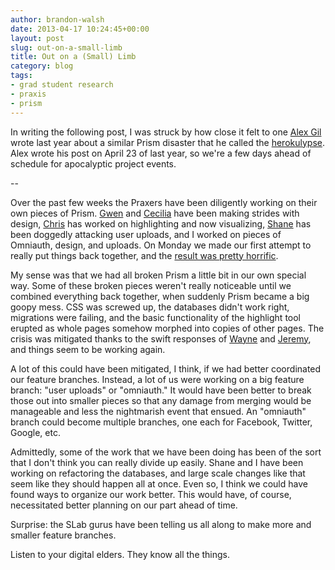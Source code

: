 ```yaml
---
author: brandon-walsh
date: 2013-04-17 10:24:45+00:00
layout: post
slug: out-on-a-small-limb
title: Out on a (Small) Limb
category: blog
tags:
- grad student research
- praxis
- prism
---
```


In writing the following post, I was struck by how close it felt to one [Alex Gil](https://scholarslab.org/people/alex-gil/) wrote last year about a similar Prism disaster that he called the [herokulypse](https://scholarslab.org/grad-student-research/and-then-the-light-bulb-blew/). Alex wrote his post on April 23 of last year, so we're a few days ahead of schedule for apocalyptic project events.

--

Over the past few weeks the Praxers have been diligently working on their own pieces of Prism. [Gwen](https://scholarslab.org/people/gwen-nally/) and [Cecilia](https://scholarslab.org/people/cecilia-marquez/) have been making strides with design, [Chris](https://scholarslab.org/people/chris-peck/) has worked on highlighting and now visualizing, [Shane](https://scholarslab.org/people/shane-lin/) has been doggedly attacking user uploads, and I worked on pieces of Omniauth, design, and uploads. On Monday we made our first attempt to really put things back together, and the [result was pretty horrific](http://www.youtube.com/watch?v=KOi9hHjmYq4&t=1m38s).

My sense was that we had all broken Prism a little bit in our own special way. Some of these broken pieces weren't really noticeable until we combined everything back together, when suddenly Prism became a big goopy mess. CSS was screwed up, the databases didn't work right, migrations were failing, and the basic functionality of the highlight tool erupted as whole pages somehow morphed into copies of other pages. The crisis was mitigated thanks to the swift responses of [Wayne](https://scholarslab.org/people/wayne-graham/) and [Jeremy](https://scholarslab.org/people/jeremy-boggs/), and things seem to be working again.

A lot of this could have been mitigated, I think, if we had better coordinated our feature branches. Instead, a lot of us were working on a big feature branch: "user uploads" or "omniauth." It would have been better to break those out into smaller pieces so that any damage from merging would be manageable and less the nightmarish event that ensued. An "omniauth" branch could become multiple branches, one each for Facebook, Twitter, Google, etc.

Admittedly, some of the work that we have been doing has been of the sort that I don't think you can really divide up easily. Shane and I have been working on refactoring the databases, and large scale changes like that seem like they should happen all at once. Even so, I think we could have found ways to organize our work better. This would have, of course, necessitated better planning on our part ahead of time.

Surprise: the SLab gurus have been telling us all along to make more and smaller feature branches.

Listen to your digital elders. They know all the things.
